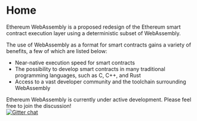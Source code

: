 # Home

Ethereum WebAssembly is a proposed redesign of the Ethereum smart contract execution layer using a deterministic subset of WebAssembly.

The use of WebAssembly as a format for smart contracts gains a variety of benefits, a few of which are listed below:<br/>
- Near-native execution speed for smart contracts <br/>
- The possibility to develop smart contracts in many traditional programming languages, such as C, C++, and Rust <br/>
- Access to a vast developer community and the toolchain surrounding WebAssembly <br/>

Ethereum WebAssembly is currently under active development. Please feel free to join the discussion!<br/>
[![Gitter chat](https://badges.gitter.im/ewasm.png)](https://gitter.im/ewasm/Lobby)
